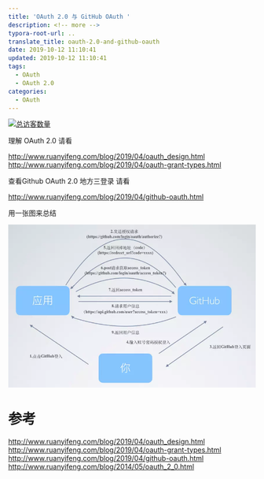 ```yaml
---
title: 'OAuth 2.0 与 GitHub OAuth '
description: <!-- more -->
typora-root-url: ..
translate_title: oauth-2.0-and-github-oauth
date: 2019-10-12 11:10:41
updated: 2019-10-12 11:10:41
tags:
  - OAuth
  - OAuth 2.0
categories:
  - OAuth
---
```


[![总访客数量](https://visitor-count-badge.herokuapp.com/total.svg?repo_id=holidaypenguin-4guklajid3425225-1259573149.tcloudbaseapp.com)](https://github.com/jwenjian/visitor-count-badge)

理解 OAuth 2.0 请看

http://www.ruanyifeng.com/blog/2019/04/oauth_design.html
http://www.ruanyifeng.com/blog/2019/04/oauth-grant-types.html

查看Github OAuth 2.0 地方三登录 请看

http://www.ruanyifeng.com/blog/2019/04/github-oauth.html

用一张图来总结

![img](/images/FrontEnd/0009.webp)

# 参考
http://www.ruanyifeng.com/blog/2019/04/oauth_design.html
http://www.ruanyifeng.com/blog/2019/04/oauth-grant-types.html
http://www.ruanyifeng.com/blog/2019/04/github-oauth.html
http://www.ruanyifeng.com/blog/2014/05/oauth_2_0.html
